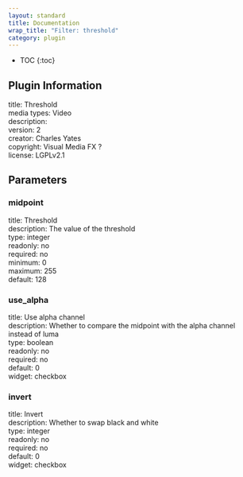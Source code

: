 ```yaml
---
layout: standard
title: Documentation
wrap_title: "Filter: threshold"
category: plugin
---
```

* TOC
{:toc}

## Plugin Information

title: Threshold  
media types:
Video  
description:   
version: 2  
creator: Charles Yates  
copyright: Visual Media FX ?  
license: LGPLv2.1  

## Parameters

### midpoint

title: Threshold    
description:
The value of the threshold  
type: integer  
readonly: no  
required: no  
minimum: 0  
maximum: 255  
default: 128  

### use_alpha

title: Use alpha channel    
description:
Whether to compare the midpoint with the alpha channel instead of luma  
type: boolean  
readonly: no  
required: no  
default: 0  
widget: checkbox  

### invert

title: Invert    
description:
Whether to swap black and white  
type: integer  
readonly: no  
required: no  
default: 0  
widget: checkbox  

